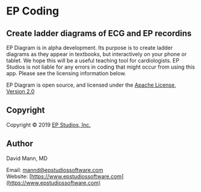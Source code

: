 EP Coding
=========

<!-- [![Build Status](https://travis-ci.org/mannd/epcoding-ios.svg?branch=master)](https://travis-ci.org/mannd/epdiagram) -->

## Create ladder diagrams of ECG and EP recordins
EP Diagram is in alpha development.  Its purpose is to create ladder
diagrams as they appear in textbooks, but interactively on your phone
or tablet.  We hope this will be a useful teaching tool for cardiologists.  EP Studios is not liable for any errors in coding that might occur from using this app.  Please see the licensing information below.

EP Diagram is open source, and licensed under the 
[Apache License, Version 2.0](http://www.apache.org/licenses/LICENSE-2.0.html)

## Copyright
Copyright © 2019 [EP Studios, Inc.](http://www.epstudiossoftware.com)

## Author
David Mann, MD

Email: [mannd@epstudiossoftware.com](mailto:mannd@epstudiossoftware.com)  
Website: [https://www.epstudiossoftware.com](https://www.epstudiossoftware.com)   
